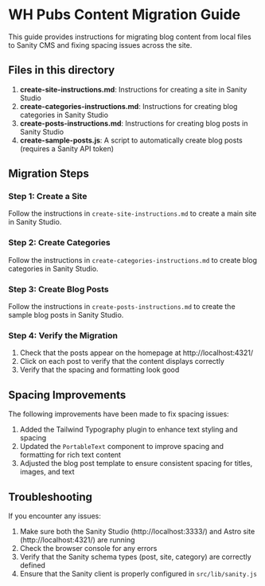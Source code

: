 # WH Pubs Content Migration Guide

This guide provides instructions for migrating blog content from local files to Sanity CMS and fixing spacing issues across the site.

## Files in this directory

1. **create-site-instructions.md**: Instructions for creating a site in Sanity Studio
2. **create-categories-instructions.md**: Instructions for creating blog categories in Sanity Studio
3. **create-posts-instructions.md**: Instructions for creating blog posts in Sanity Studio
4. **create-sample-posts.js**: A script to automatically create blog posts (requires a Sanity API token)

## Migration Steps

### Step 1: Create a Site

Follow the instructions in `create-site-instructions.md` to create a main site in Sanity Studio.

### Step 2: Create Categories

Follow the instructions in `create-categories-instructions.md` to create blog categories in Sanity Studio.

### Step 3: Create Blog Posts

Follow the instructions in `create-posts-instructions.md` to create the sample blog posts in Sanity Studio.

### Step 4: Verify the Migration

1. Check that the posts appear on the homepage at http://localhost:4321/
2. Click on each post to verify that the content displays correctly
3. Verify that the spacing and formatting look good

## Spacing Improvements

The following improvements have been made to fix spacing issues:

1. Added the Tailwind Typography plugin to enhance text styling and spacing
2. Updated the `PortableText` component to improve spacing and formatting for rich text content
3. Adjusted the blog post template to ensure consistent spacing for titles, images, and text

## Troubleshooting

If you encounter any issues:

1. Make sure both the Sanity Studio (http://localhost:3333/) and Astro site (http://localhost:4321/) are running
2. Check the browser console for any errors
3. Verify that the Sanity schema types (post, site, category) are correctly defined
4. Ensure that the Sanity client is properly configured in `src/lib/sanity.js`
